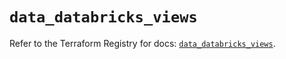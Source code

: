 # `data_databricks_views`

Refer to the Terraform Registry for docs: [`data_databricks_views`](https://registry.terraform.io/providers/databricks/databricks/1.62.1/docs/data-sources/views).
